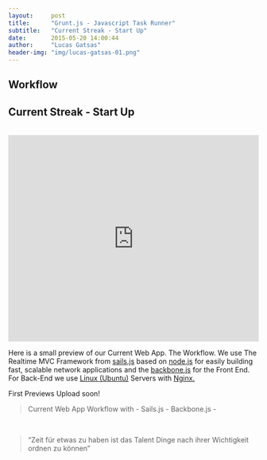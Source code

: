```yaml
---
layout:     post
title:      "Grunt.js - Javascript Task Runner"
subtitle:   "Current Streak - Start Up"
date:       2015-05-20 14:00:44
author:     "Lucas Gatsas"
header-img: "img/lucas-gatsas-01.png"
---
```

<h2 class="section-heading">Workflow</h2>
<h2 class="section-heading">Current Streak - Start Up</h2>

<br>


<iframe width="100%" height="415" src="https://www.youtube.com/embed/f4E_9_FVd7s" frameborder="0" allowfullscreen></iframe>



Here is a small preview of our Current Web App. The Workflow. We use The Realtime MVC Framework from <a href="http://sailsjs.org/#!/documentation/concepts">sails.js</a> based on <a href="https://nodejs.org/">node.js</a> for easily building fast, scalable network applications and the <a href="http://backbonejs.org/">backbone.js</a> for the Front End. For Back-End we use <a href="http://www.linux.com/directory/Distributions/popular-distributions/ubuntu">Linux (Ubuntu)</a> Servers with <a href="http://nginx.org/">Nginx.</a> 


First Previews Upload soon!

<blockquote> Current Web App Workflow with - Sails.js - Backbone.js -</blockquote>


<br>
<blockquote>
“Zeit für etwas zu haben ist das Talent Dinge nach ihrer Wichtigkeit ordnen zu können” 
</blockquote>


